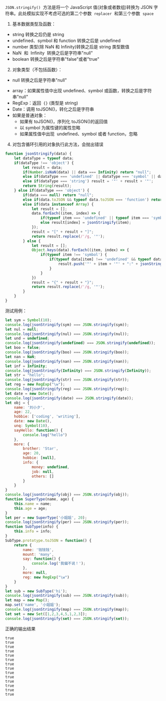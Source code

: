 `JSON.stringify()`  方法是将一个 JavaScript 值(对象或者数组)转换为 JSON 字符串。此处模拟实现不考虑可选的第二个参数  `replacer`  和第三个参数  `space`

1. 基本数据类型及函数：
- string 转换之后仍是 string
- undefined、symbol 和 function 转换之后是 undefined
- number 类型(除 NaN 和 Infinity)转换之后是 string 类型数值
- NaN  和  Infinity  转换之后是字符串"null"
- boolean 转换之后是字符串"false"或者"true"

2. 对象类型（不包括函数）：
- null 转换之后是字符串"null"
* array：如果属性值中出现 undefined、symbol 或函数，转换之后是字符串"null"
* RegExp：返回  `{}` (类型是 string)
* Date：调用 toJSON()，转化之后是字符串
* 如果是普通对象：
  - 如果有 toJSON()，序列化 toJSON()的返回值
  - 以 symbol 为属性键的属性忽略
  - 如果属性值中出现  undefined、symbol 或者 function，忽略

4. 对包含循环引用的对象执行此方法，会抛出错误

```JavaScript
function jsonStringify(data) {
    let dataType = typeof data;
    if(dataType !== 'object') {
        let result = data;
        if(Number.isNaN(data) || data === Infinity) return "null";
        else if(dataType === 'undefined' || dataType === 'symbol' || dataType === 'function') return undefined;
        else if(dataType === 'string') result = '"' + result + '"';
        return String(result);
    } else if(dataType === 'object') {
        if(data === null) return "null";
        else if(data.toJSON && typeof data.toJSON === 'function') return jsonStringify(data.toJSON());
        else if(data instanceof Array) {
            let result = [];
            data.forEach((item, index) => {
                if(typeof item === 'undefined' || typeof item === 'symbol' || typeof item === 'function') result[index] = "null";
                else result[index] = jsonStringify(item);
            });
            result = "[" + result + "]";
            return result.replace(/'/g, '"');
        } else {
            let result = [];
            Object.keys(data).forEach((item, index) => {
                if(typeof item !== 'symbol') {
                    if(typeof data[item] !== 'undefined' && typeof data[item] !== 'symbol' && typeof data[item] !== 'function') {
                        result.push('"' + item + '"' + ":" + jsonStringify(data[item]));
                    }
                }
            })
            result = "{" + result + "}";
            return result.replace(/'/g, '"');
        }
    }
}
```

测试用例：

```JavaScript
let sym = Symbol(10);
console.log(jsonStringify(sym) === JSON.stringify(sym));
let nul = null;
console.log(jsonStringify(nul) === JSON.stringify(nul));
let und = undefined;
console.log(jsonStringify(undefined) === JSON.stringify(undefined));
let boo = false;
console.log(jsonStringify(boo) === JSON.stringify(boo));
let nan = NaN;
console.log(jsonStringify(nan) === JSON.stringify(nan));
let inf = Infinity;
console.log(jsonStringify(Infinity) === JSON.stringify(Infinity));
let str = "hello";
console.log(jsonStringify(str) === JSON.stringify(str));
let reg = new RegExp("\w");
console.log(jsonStringify(reg) === JSON.stringify(reg));
let date = new Date();
console.log(jsonStringify(date) === JSON.stringify(date));
let obj = {
    name: '刘小夕',
    age: 22,
    hobbie: ['coding', 'writing'],
    date: new Date(),
    unq: Symbol(10),
    sayHello: function() {
        console.log("hello")
    },
    more: {
        brother: 'Star',
        age: 20,
        hobbie: [null],
        info: {
            money: undefined,
            job: null,
            others: []
        }
    }
}
console.log(jsonStringify(obj) === JSON.stringify(obj));
function SuperType(name, age) {
    this.name = name;
    this.age = age;
}
let per = new SuperType('小姐姐', 20);
console.log(jsonStringify(per) === JSON.stringify(per));
function SubType(info) {
    this.info = info;
}
SubType.prototype.toJSON = function() {
    return {
        name: '钱钱钱',
        mount: 'many',
        say: function() {
            console.log('我偏不说！');
        },
        more: null,
        reg: new RegExp("\w")
    }
}
let sub = new SubType('hi');
console.log(jsonStringify(sub) === JSON.stringify(sub));
let map = new Map();
map.set('name', '小姐姐');
console.log(jsonStringify(map) === JSON.stringify(map));
let set = new Set([1,2,3,4,5,1,2,3]);
console.log(jsonStringify(set) === JSON.stringify(set));
```

正确的输出结果

```
true
true
true
true
true
true
true
true
true
true
true
true
true
true
```
